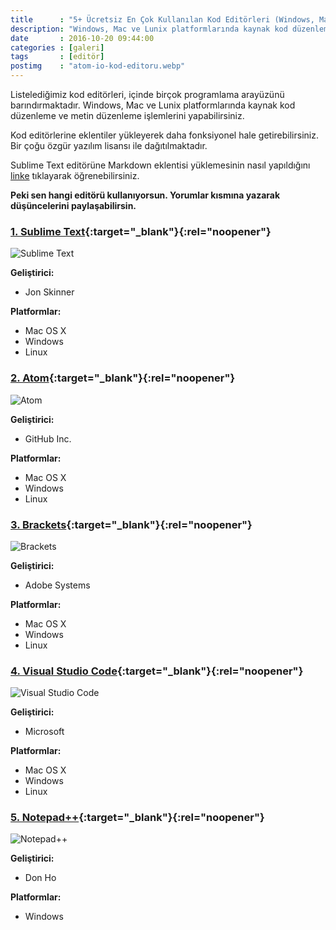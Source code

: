 ```yaml
---
title      : "5+ Ücretsiz En Çok Kullanılan Kod Editörleri (Windows, Mac ve Lunix)"
description: "Windows, Mac ve Lunix platformlarında kaynak kod düzenleme ve metin düzenleme işlemlerini yapabilirsiniz. "
date       : 2016-10-20 09:44:00
categories : [galeri]
tags       : [editör]
postimg    : "atom-io-kod-editoru.webp"
---
```


Listelediğimiz kod editörleri, içinde birçok programlama arayüzünü barındırmaktadır. Windows, Mac ve Lunix platformlarında kaynak kod düzenleme ve metin düzenleme işlemlerini yapabilirsiniz. 

Kod editörlerine eklentiler yükleyerek daha fonksiyonel hale getirebilirsiniz. Bir çoğu özgür yazılım lisansı ile dağıtılmaktadır.

Sublime Text editörüne Markdown eklentisi yüklemesinin nasıl yapıldığını [linke](https://ahmetcadirci.com.tr/2016/markdownediting-ve-markdown-preview-sublime-text-uzerine-kurulumu/) tıklayarak öğrenebilirsiniz. 

**Peki sen hangi editörü kullanıyorsun. Yorumlar kısmına yazarak düşüncelerini paylaşabilirsin.**

### [1. Sublime Text](https://www.sublimetext.com){:target="_blank"}{:rel="noopener"}

![Sublime Text](https://ahmetcadirci.com.tr/images/galeri/sublime-text-kod-editoru.webp "Sublime Text")

**Geliştirici:**

* Jon Skinner

**Platformlar:**

* Mac OS X
* Windows
* Linux

### [2. Atom](https://atom.io/){:target="_blank"}{:rel="noopener"}

![Atom](https://ahmetcadirci.com.tr/images/galeri/atom-io-kod-editoru.webp "Atom")

**Geliştirici:**

* GitHub Inc.

**Platformlar:**

* Mac OS X
* Windows
* Linux

### [3. Brackets](http://brackets.io/){:target="_blank"}{:rel="noopener"}

![Brackets](https://ahmetcadirci.com.tr/images/galeri/brackets-kod-editoru.webp "Brackets")

**Geliştirici:**

* Adobe Systems

**Platformlar:**

* Mac OS X
* Windows
* Linux

### [4. Visual Studio Code](https://code.visualstudio.com/){:target="_blank"}{:rel="noopener"}

![Visual Studio Code](https://ahmetcadirci.com.tr/images/galeri/visual-studio-kod-editoru.webp "Visual Studio Code")

**Geliştirici:**

* Microsoft

**Platformlar:**

* Mac OS X
* Windows
* Linux

### [5. Notepad++](https://notepad-plus-plus.org/){:target="_blank"}{:rel="noopener"}

![Notepad++](https://ahmetcadirci.com.tr/images/galeri/notepad-kod-editoru.webp "Notepad++")

**Geliştirici:**

* Don Ho

**Platformlar:**

* Windows
